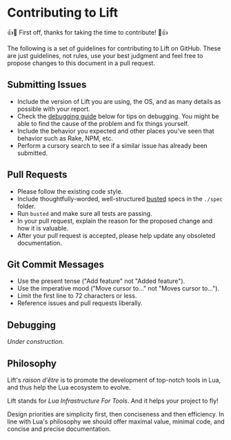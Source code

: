 # Contributing to Lift

:+1::tada: First off, thanks for taking the time to contribute! :tada::+1:

The following is a set of guidelines for contributing to Lift on GitHub.
These are just guidelines, not rules, use your best judgment and feel free to
propose changes to this document in a pull request.

## Submitting Issues

* Include the version of Lift you are using, the OS, and as many details as
  possible with your report.
* Check the [debugging guide](#debugging) below for tips on debugging.
  You might be able to find the cause of the problem and fix things yourself.
* Include the behavior you expected and other places you've seen that behavior
  such as Rake, NPM, etc.
* Perform a cursory search to see if a similar issue has already been submitted.

## Pull Requests

* Please follow the existing code style.
* Include thoughtfully-worded, well-structured [busted] specs in the `./spec` folder.
* Run `busted` and make sure all tests are passing.
* In your pull request, explain the reason for the proposed change and how it is valuable.
* After your pull request is accepted, please help update any obsoleted documentation.

## Git Commit Messages

* Use the present tense ("Add feature" not "Added feature").
* Use the imperative mood ("Move cursor to..." not "Moves cursor to...").
* Limit the first line to 72 characters or less.
* Reference issues and pull requests liberally.

## Debugging

_Under construction._

## Philosophy

Lift's _raison d'être_ is to promote the development of top-notch tools in Lua,
and thus help the Lua ecosystem to evolve.

Lift stands for _Lua Infrastructure For Tools_.
And it helps your project to fly!

Design priorities are simplicity first, then conciseness and then efficiency.
In line with Lua's philosophy we should offer maximal value, minimal code,
and concise and precise documentation.

[busted]: http://olivinelabs.com/busted
